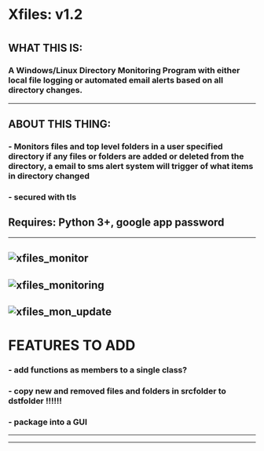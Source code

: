 # Xfiles: v1.2
# 
## WHAT THIS IS:
### A Windows/Linux Directory Monitoring Program with either local file logging or automated email alerts based on all directory changes.
------------------------
## ABOUT THIS THING:
### - Monitors files and top level folders in a user specified directory if any files or folders are added or deleted from the directory, a email to sms alert system will trigger of what items in directory changed
### - secured with tls
## Requires: Python 3+, google app password 
-----------------------------------
![xfiles_monitor](https://user-images.githubusercontent.com/52839097/174408130-3a573146-dd49-4fb9-813d-c7bf1facca3a.PNG)
-----------------------------------
![xfiles_monitoring](https://user-images.githubusercontent.com/52839097/174408838-66ed34ff-84ae-4cdd-a5ad-1706e5dcf6b2.PNG)
-----------------------------------
![xfiles_mon_update](https://user-images.githubusercontent.com/52839097/174408856-cc11f86b-e53c-46cf-b0db-0e8c5d403cf2.PNG)
-----------------------------------
# FEATURES TO ADD 	

### - add functions as members to a single class?
### - copy new and removed files and folders in srcfolder to dstfolder !!!!!!
### - package into a GUI
------------------------------------
------------------------------------
